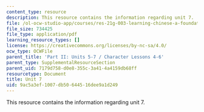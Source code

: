 ```yaml
---
content_type: resource
description: This resource contains the information regarding unit 7.
file: /ol-ocw-studio-app/courses/res-21g-003-learning-chinese-a-foundation-course-in-mandarin-spring-2011/9ac5a3ef1007db50644516dee9a1d249_MITRES_21G_003S11_unit07.pdf
file_size: 734425
file_type: application/pdf
learning_resource_types: []
license: https://creativecommons.org/licenses/by-nc-sa/4.0/
ocw_type: OCWFile
parent_title: 'Part II: Units 5-7 / Character Lessons 4-6'
parent_type: SupplementalResourceSection
parent_uid: 7179d758-d0e8-355c-3a41-4a4159db68ff
resourcetype: Document
title: Unit 7
uid: 9ac5a3ef-1007-db50-6445-16dee9a1d249
---
```

This resource contains the information regarding unit 7.